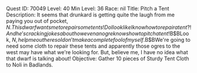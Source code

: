 Quest ID: 70049
Level: 40
Min Level: 36
Race: nil
Title: Pitch a Tent
Description: It seems that drunkard is getting quite the laugh from me paying you out of pocket, $N. This dwarf wants me to repair some tents! Do I look like I know how to repair a tent?! And he's cracking jokes about how even an ogre knows how to pitch a tent!$B$BLook, $N, help me out here so I don't make a complete fool of myself.$B$BWe're going to need some cloth to repair these tents and apparently those ogres to the west may have what we're looking for. But, believe me, I have no idea what that dwarf is talking about!
Objective: Gather 10 pieces of Sturdy Tent Cloth to Noli in Badlands.
